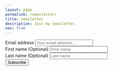 ```yaml
---
layout: page
permalink: /newsletter/
title: newsletter
description: Join my newsletter.
nav: true
---
```


<!-- For now, this page is assumed to be a static description of your courses. You can convert it to a collection similar to `_projects/` so that you can have a dedicated page for each course. -->

<div id="revue-embed" class="form-group">
  <form action="https://www.getrevue.co/profile/cdsteer/add_subscriber" method="post" id="revue-form" name="revue-form"  target="_blank">
  <div class="revue-form-group">
    <label for="member_email">Email address</label>
    <input class="revue-form-field form-control" placeholder="Your email address..." type="email" name="member[email]" id="member_email">
  </div>

  <div class="revue-form-group">
    <label for="member_first_name">First name <span class="optional">(Optional)</span></label>
    <input class="revue-form-field form-control" placeholder="First name" type="text" name="member[first_name]" id="member_first_name">
  </div>

  <div class="revue-form-group">
    <label for="member_last_name">Last name <span class="optional">(Optional)</span></label>
    <input class="revue-form-field form-control" placeholder="Last name" type="text" name="member[last_name]" id="member_last_name">
  </div>

  <div class="revue-form-actions">
    <input type="submit" value="Subscribe" name="member[subscribe]" id="member_submit" class="btn btn-primary">
  </div>
